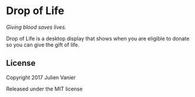 # Drop of Life

_Giving blood saves lives._

Drop of Life is a desktop display that shows when you are eligible to donate so you can give the gift of life.

## License
Copyright 2017 Julien Vanier

Released under the MIT license
